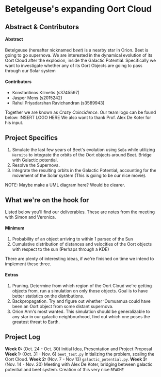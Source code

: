 # Betelgeuse's expanding Oort Cloud

## Abstract & Contributors

#### Abstract
Betelgeuse (hereafter nicknamed *beet*) is a nearby star in Orion. Beet is going to go supernova. We are interested in the dynamical evolution of its Oort Cloud after the explosion, inside the Galactic Potential. Specifically we want to investigate whether any of its Oort Objects are going to pass through our Solar system

#### Contributors
- Konstantinos Kilmetis (s3745597)
- Jasper Mens (s2015242)
- Rahul Priyadarshan Ravichandran (s3589943)

Together we are known as *Crazy Coincidence*. Our team logo can be found below:
INSERT LOGO HERE
 We also want to thank Prof. Alex De Koter for his input.

## Project Specifics
1. Simulate the last few years of Beet's evolution using `SeBa` while utilizing `Hermite` to integrate the orbits of the Oort objects around Beet. Bridge with Galactic potential.
2. Resolve the Supernova. 
3. Integrate the resulting orbits in the Galactic Potential, accounting for the movement of the Solar system (This is going to be our nice movie).

NOTE: Maybe make a UML diagram here? Would be clearer.

## What we're on the hook for
Listed below you'll find our deliverables. These are notes from the meeting with Simon and Veronica. 

#### Minimum
1. Probability of an object arriving to within 1 parsec of the Sun
2.  Cumulative distribution of distances and velocities of the Oort objects with respect to the sun (Perhaps through a KDE)

There are plenty of interesting ideas, if we're finished on time we intend to implement these three.
#### Extras
1. Pruning. Determine from which region of the Oort Cloud we're getting objects from, run a simulation on only those objects. Goal is to have better statistics on the distributions.
2. Backpropagation. Try and figure out whether ʻOumuamua could have been an Oort object from some distant supernova.
3. Orion Arm's most wanted. This simulation should be generalizable to any star in our galactic neighbourhood, find out which one poses the greatest threat to Earth.
##  Project Log
**Week 0:** (Oct. 24 - Oct. 30) Initial Idea, Presentation and Project Proposal
**Week 1:** (Oct. 31 - Nov. 6) `beet_test.py` Initializing the problem, scaling the Oort Cloud.
**Week 2:** (Nov. 7  - Nov 13) `galactic_potential.py`.
**Week 3:** (Nov. 14 - Nov.  20) Meeting with Alex De Koter, bridging between galactic potential and beet system. Creation of this very nice `README`

```
